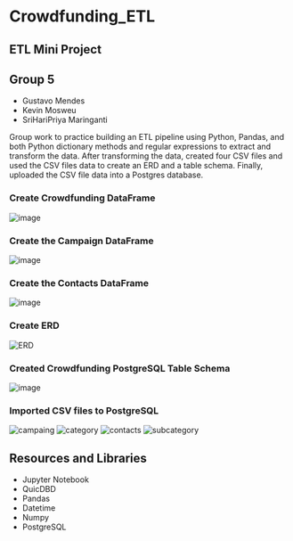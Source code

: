 # Crowdfunding_ETL
## ETL Mini Project

## Group 5
- Gustavo Mendes
- Kevin Mosweu
- SriHariPriya Maringanti


Group work to practice building an ETL pipeline using Python, Pandas, and both Python dictionary methods and regular expressions to extract and transform the data. After transforming the data, created four CSV files and used the CSV files data to create an ERD and a table schema. Finally, uploaded the CSV file data into a Postgres database.

### Create Crowdfunding DataFrame
![image](https://user-images.githubusercontent.com/94866814/227407872-07206a3f-2175-487b-9883-59e7b8e4d9b1.png)

### Create the Campaign DataFrame
![image](https://user-images.githubusercontent.com/94866814/227408064-75796a2f-931e-4666-b3db-639c503dd7c2.png)

### Create the Contacts DataFrame
![image](https://user-images.githubusercontent.com/94866814/227408191-6a875213-67b2-445d-bc7a-2db936227ed5.png)

### Create ERD
![ERD](https://user-images.githubusercontent.com/94866814/227408316-598e2204-20f2-4d18-a5f6-4245148c9991.png)

### Created Crowdfunding PostgreSQL Table Schema
![image](https://user-images.githubusercontent.com/94866814/227408634-52977cdd-a1f7-4ee7-aca3-6a2cfd198ed9.png)

### Imported CSV files to PostgreSQL
![campaing](https://user-images.githubusercontent.com/94866814/227408737-dca6f6ce-09b0-4396-a406-eefded2d6be4.png)
![category](https://user-images.githubusercontent.com/94866814/227408749-d0992f66-20da-4f94-931b-220a7a8ceb54.png)
![contacts](https://user-images.githubusercontent.com/94866814/227408767-53dc0a0a-1fe7-4317-b0b0-e728597c53fe.png)
![subcategory](https://user-images.githubusercontent.com/94866814/227408782-1184b878-4314-478b-9151-1ecdf8561d90.png)


## Resources and Libraries
- Jupyter Notebook
- QuicDBD
- Pandas
- Datetime
- Numpy
- PostgreSQL
